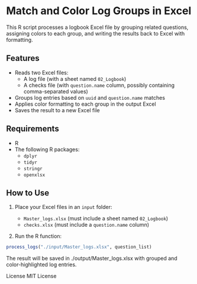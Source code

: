 # Match and Color Log Groups in Excel

This R script processes a logbook Excel file by grouping related questions, assigning colors to each group, and writing the results back to Excel with formatting.

## Features

- Reads two Excel files: 
  - A log file (with a sheet named `02_Logbook`)
  - A checks file (with `question.name` column, possibly containing comma-separated values)
- Groups log entries based on `uuid` and `question.name` matches
- Applies color formatting to each group in the output Excel
- Saves the result to a new Excel file

## Requirements

- R
- The following R packages:
  - `dplyr`
  - `tidyr`
  - `stringr`
  - `openxlsx`

## How to Use

1. Place your Excel files in an `input` folder:
   - `Master_logs.xlsx` (must include a sheet named `02_Logbook`)
   - `checks.xlsx` (must include a `question.name` column)

2. Run the R function:

```r
process_logs("./input/Master_logs.xlsx", question_list)
```

The result will be saved in ./output/Master_logs.xlsx with grouped and color-highlighted log entries.

License
MIT License
